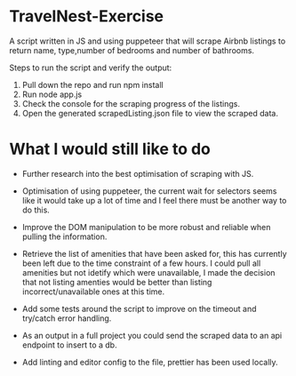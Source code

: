 # TravelNest-Exercise

A script written in JS and using puppeteer that will scrape Airbnb listings to return name, type,number of bedrooms and number of bathrooms.

Steps to run the script and verify the output:

1. Pull down the repo and run npm install
2. Run node app.js
3. Check the console for the scraping progress of the listings.
4. Open the generated scrapedListing.json file to view the scraped data.

# What I would still like to do

-   Further research into the best optimisation of scraping with JS.

-   Optimisation of using puppeteer, the current wait for selectors seems like it would take up a lot of time and I feel there must be another way to do this.

-   Improve the DOM manipulation to be more robust and reliable when pulling the information.

-   Retrieve the list of amenities that have been asked for, this has currently been left due to the time constraint of a few hours. I could pull all amenities but not idetify which were unavailable, I made the decision that not listing amenties would be better than listing incorrect/unavailable ones at this time.

-   Add some tests around the script to improve on the timeout and try/catch error handling.

-   As an output in a full project you could send the scraped data to an api endpoint to insert to a db.

-   Add linting and editor config to the file, prettier has been used locally.
